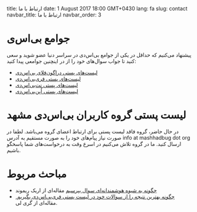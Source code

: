title: ارتباط با ما
date: 1 August 2017 18:00 GMT+0430
lang: fa
slug: contact
navbar_title: ارتباط با ما
navbar_order: 3


# جوامع بی‌اس‌ی

پیشنهاد می‌کنیم که حداقل در یکی از جوامع بی‌اس‌دی در سراسر دنیا عضو شوید و سعی کنید تا جواب سوال‌های خود را
از در اینچنین جوامعی پیدا کنید:

- [لیست‌های پستی دراگون‌فلای بی‌اس‌دی][6]
- [لیست‌های پستی فری‌بی‌اس‌دی][3]
- [لیست‌های پستی نت‌بی‌اس‌دی][5]
- [لیست‌های پستی اُپن‌بی‌اس‌دی][4]

# لیست پستی گروه کاربران بی‌اس‌دی مشهد

در حال حاضر، گروه فاقد لیست پستی برای ارتباط اعضای گروه می‌باشد. لطفا در صورت نیاز پیام‌های خود را به صورت
مستقیم به آدرس info at mashhadbug dot org ارسال کنید. ما در گروه تلاش می‌کنیم در اسرع وقت
به درخواست‌های شما پاسخگو باشیم.

# مباحث مربوط

- [چگونه به شیوه هوشمندانه‌ای سوال بپرسیم][1] مقاله‌ای از اریک ریموند
- [چگونه بهترین نتیجه را از سوالات خود در لیست پستی فری‌بی‌اس‌دی بگیریم][2], مقاله‌ای از گری لی.

[1]: http://www.catb.org/~esr/faqs/smart-questions.html
[2]: http://www.lemis.com/questions.html
[3]: https://lists.freebsd.org
[4]: https://www.openbsd.org/mail.html
[5]: http://www.netbsd.org/mailinglists
[6]: https://www.dragonflybsd.org/mailinglists
